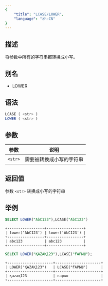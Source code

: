 ```yaml
---
{
    "title": "LCASE/LOWER",
    "language": "zh-CN"
}
---
```


## 描述

将参数中所有的字符串都转换成小写。

## 别名

- LOWER

## 语法

```sql
LCASE ( <str> )
LOWER ( <str> )
```

## 参数

| 参数      | 说明           |
|---------|--------------|
| `<str>` | 需要被转换成小写的字符串 |

## 返回值

参数 `<str>`  转换成小写的字符串

## 举例

```sql
SELECT LOWER("AbC123"),LCASE("AbC123")
```

```text
+-----------------+-----------------+
| lower('AbC123') | lower('AbC123') |
+-----------------+-----------------+
| abc123          | abc123          |
+-----------------+-----------------+
```

```sql
SELECT LOWER("ҚAZAҚ123"),LCASE("ҒАРЫШ");
```

```text
+---------------------+---------------------+
| LOWER("ҚAZAҚ123")   | LCASE("ҒАРЫШ")      |
+---------------------+---------------------+
| қazaқ123            | ғарыш               |
+---------------------+---------------------+
```
